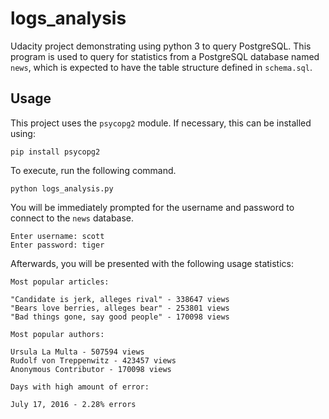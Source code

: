 # logs_analysis
Udacity project demonstrating using python 3 to query PostgreSQL. This program is used
to query for statistics from a PostgreSQL database named `news`, which is expected
to have the table structure defined in `schema.sql`.

## Usage

This project uses the `psycopg2` module. If necessary, this can be installed using:

	pip install psycopg2

To execute, run the following command.

	python logs_analysis.py

You will be immediately prompted for the username and password to connect to the `news`
database.
	
	Enter username: scott
	Enter password: tiger

Afterwards, you will be presented with the following usage statistics:

	Most popular articles:
	
	"Candidate is jerk, alleges rival" - 338647 views
	"Bears love berries, alleges bear" - 253801 views
	"Bad things gone, say good people" - 170098 views
	
	Most popular authors:
	
	Ursula La Multa - 507594 views
	Rudolf von Treppenwitz - 423457 views
	Anonymous Contributor - 170098 views
	
	Days with high amount of error:
	
	July 17, 2016 - 2.28% errors
